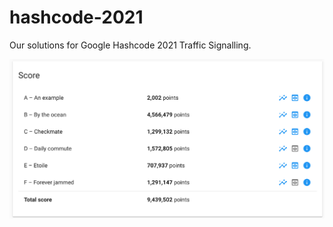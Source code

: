 # hashcode-2021
Our solutions for Google Hashcode 2021 Traffic Signalling.

![Our score](/score.png)
